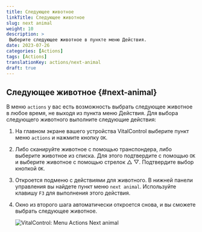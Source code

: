 ```yaml
---
title: Следующее животное
linkTitle: Следующее животное
slug: next animal
weight: 10
description: >
 Выберите следующее животное в пункте меню Действия.
date: 2023-07-26
categories: [Actions]
tags: [Actions]
translationKey: actions/next-animal
draft: true
---
```

## Следующее животное {#next-animal}

В меню `actions` у вас есть возможность выбрать следующее животное в любое время, не выходя из пункта меню Действия. Для выбора следующего животного выполните следующие действия:

1. На главном экране вашего устройства VitalControl выберите пункт меню `actions` и нажмите кнопку `OK`.

2. Либо сканируйте животное с помощью транспондера, либо выберите животное из списка. Для этого подтвердите с помощью `OK` и выберите животное с помощью стрелок △ ▽. Подтвердите выбор кнопкой `OK`.

3. Откроется подменю с действиями для животного. В нижней панели управления вы найдете пункт меню `next animal`. Используйте клавишу `F3` для выполнения этого действия.

4. Окно из второго шага автоматически откроется снова, и вы сможете выбрать следующее животное.

    ![VitalControl: Menu Actions Next animal](../images/nextanimal.png "Выберите следующее животное")
    
